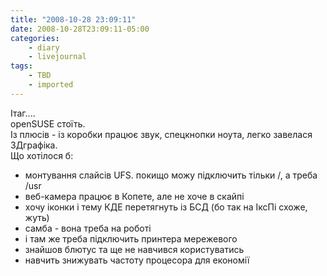 ```yaml
---
title: "2008-10-28 23:09:11"
date: 2008-10-28T23:09:11-05:00
categories:
    - diary
    - livejournal
tags:
    - TBD
    - imported
---
```


Ітаг....  
openSUSE стоїть.  
Із плюсів - із коробки працює звук, спецкнопки ноута, легко завелася 3Дграфіка.  
Що хотілося б:

  * монтування слайсів UFS. покищо можу підключить тільки /, а треба /usr
  * веб-камера працює в Копете, але не хоче в скайпі
  * хочу іконки і тему КДЕ перетягнуть із БСД (бо так на ІксПі схоже, жуть)
  * самба - вона треба на роботі
  * і там же треба підключить принтера мережевого
  * знайшов блютус та ще не навчився користуватись
  * навчить знижувать частоту процесора для економії